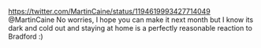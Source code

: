 https://twitter.com/MartinCaine/status/1194619993427714049 @MartinCaine No worries, I hope you can make it next month but I know its dark and cold out and staying at home is a perfectly reasonable reaction to Bradford :)